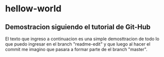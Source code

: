 # hellow-world
Demostracion siguiendo el tutorial de Git-Hub
-----------------------
El texto que ingreso a continuacion es una simple demosttracion de todo
lo que puedo ingresar en el branch "readme-edit" y que luego al hacer el 
commit me imagino que pasara a formar parte de el branch "master".


